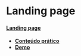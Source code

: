 # Landing page
#### [Landing page](https://www.youtube.com/watch?v=6wd7PK3G7Zo)

- **[Conteúdo prático](./pratica/)**
- **[Demo](https://repositorio-de-estudo-mb.netlify.app/landing-page/)**